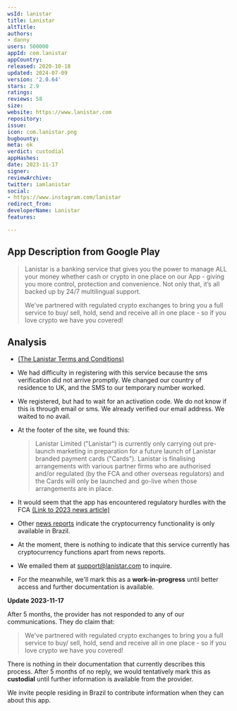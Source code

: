 ```yaml
---
wsId: lanistar
title: Lanistar
altTitle: 
authors:
- danny
users: 500000
appId: com.lanistar
appCountry: 
released: 2020-10-18
updated: 2024-07-09
version: '2.0.64'
stars: 2.9
ratings: 
reviews: 58
size: 
website: https://www.lanistar.com
repository: 
issue: 
icon: com.lanistar.png
bugbounty: 
meta: ok
verdict: custodial
appHashes: 
date: 2023-11-17
signer: 
reviewArchive: 
twitter: iamlanistar
social:
- https://www.instagram.com/lanistar
redirect_from: 
developerName: Lanistar
features: 

---
```


## App Description from Google Play

> Lanistar is a banking service that gives you the power to manage ALL your money whether cash or crypto in one place on our App - giving you more control, protection and convenience. Not only that, it’s all backed up by 24/7 multilingual support.
>
> We've partnered with regulated crypto exchanges to bring you a full service to buy/ sell, hold, send and receive all in one place - so if you love crypto we have you covered!

## Analysis

- [(The Lanistar Terms and Conditions)](https://www.lanistar.com/terms-conditions/)
- We had difficulty in registering with this service because the sms verification did not arrive promptly. We changed our country of residence to UK, and the SMS to our temporary number worked.
- We registered, but had to wait for an activation code. We do not know if this is through email or sms. We already verified our email address. We waited to no avail.
- At the footer of the site, we found this:
  > Lanistar Limited ("Lanistar") is currently only carrying out pre-launch marketing in preparation for a future launch of Lanistar branded payment cards ("Cards"). Lanistar is finalising arrangements with various partner firms who are authorised and/or regulated (by the FCA and other overseas regulators) and the Cards will only be launched and go-live when those arrangements are in place.

- It would seem that the app has encountered regulatory hurdles with the FCA [(Link to 2023 news article)](https://www.uktech.news/fintech/lanistar-uk-return-20230419)
- Other [news reports](https://www.finextra.com/pressarticle/97150/lanistar-launches-crypto-in-brazil) indicate the cryptocurrency functionality is only available in Brazil.
- At the moment, there is nothing to indicate that this service currently has cryptocurrency functions apart from news reports.
- We emailed them at support@lanistar.com to inquire.
- For the meanwhile, we'll mark this as a **work-in-progress** until better access and further documentation is available.

**Update 2023-11-17** 

After 5 months, the provider has not responded to any of our communications. They do claim that:

> We've partnered with regulated crypto exchanges to bring you a full service to buy/ sell, hold, send and receive all in one place - so if you love crypto we have you covered! 

There is nothing in their documentation that currently describes this process. After 5 months of no reply, we would tentatively mark this as **custodial** until further information is available from the provider. 

We invite people residing in Brazil to contribute information when they can about this app.